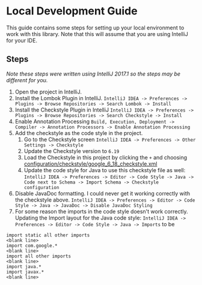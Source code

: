 # Local Development Guide
This guide contains some steps for setting up your local environment to work with this library. Note that this will
assume that you are using IntelliJ for your IDE.

## Steps
*Note these steps were written using IntelliJ 2017.1 so the steps may be different for you.*

1. Open the project in IntelliJ.
1. Install the Lombok Plugin in IntelliJ.
```IntelliJ IDEA -> Preferences -> Plugins -> Browse Repositories -> Search Lombok -> Install```
1. Install the Checkstyle Plugin in IntelliJ
```IntelliJ IDEA -> Preferences -> Plugins -> Browse Repositories -> Search Checkstyle -> Install```
1. Enable Annotation Processing
```Build, Execution, Deployment -> Compiler -> Annotation Processors -> Enable Annotation Processing```
1. Add the checkstyle as the code style in the project.
    1. Go to the Checkstyle screen
    ```IntelliJ IDEA -> Preferences -> Other Settings -> Checkstyle```
    1. Update the Checkstyle version to `6.19`
    1. Load the Checkstyle in this project by clicking the `+` and choosing
    [configuration/checkstyle/google_6_18_checkstyle.xml](../configuration/checkstyle/google_6_18_checkstyle.xml)
    1. Update the code style for Java to use this checkstyle file as well:
    ```IntelliJ IDEA -> Preferences -> Editor -> Code Style -> Java -> Code next to Schema -> Import Schema -> Checkstyle configuration```
1. Disable JavaDoc formatting. I could never get it working correctly with the checkstyle above.
```IntelliJ IDEA -> Preferences -> Editor -> Code Style -> Java -> JavaDoc -> Disable JavaDoc Styling```
1. For some reason the imports in the code style doesn't work correctly. Updating the Import layout for the Java
code style:
```IntelliJ IDEA -> Preferences -> Editor -> Code Style -> Java -> Imports``` to be
```
import static all other imports
<blank line>
import com.google.*
<blank line>
import all other imports
<blank line>
import java.*
import javax.*
<blank line>
```